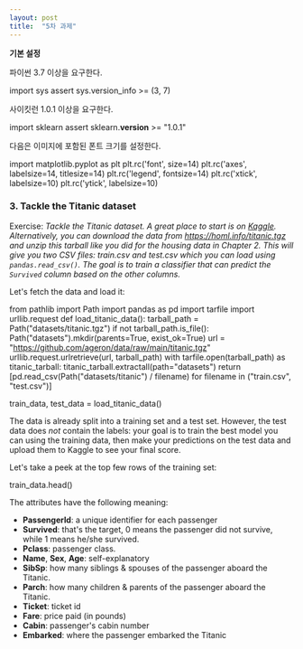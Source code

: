 ```yaml
---
layout: post
title:  "5차 과제"
---
```


**기본 설정**

파이썬 3.7 이상을 요구한다.

import sys
assert sys.version_info >= (3, 7)

사이킷런 1.0.1 이상을 요구한다.

import sklearn
assert sklearn.__version__ >= "1.0.1"

다음은 이미지에 포함된 폰트 크기를 설정한다.

import matplotlib.pyplot as plt
plt.rc('font', size=14)
plt.rc('axes', labelsize=14, titlesize=14)
plt.rc('legend', fontsize=14)
plt.rc('xtick', labelsize=10)
plt.rc('ytick', labelsize=10)

### 3. Tackle the Titanic dataset

Exercise: _Tackle the Titanic dataset. A great place to start is on [Kaggle](https://www.kaggle.com/c/titanic). Alternatively, you can download the data from https://homl.info/titanic.tgz and unzip this tarball like you did for the housing data in Chapter 2. This will give you two CSV files: _train.csv_ and _test.csv_ which you can load using `pandas.read_csv()`. The goal is to train a classifier that can predict the `Survived` column based on the other columns._

Let's fetch the data and load it:

from pathlib import Path
import pandas as pd
import tarfile
import urllib.request
def load_titanic_data():
    tarball_path = Path("datasets/titanic.tgz")
    if not tarball_path.is_file():
        Path("datasets").mkdir(parents=True, exist_ok=True)
        url = "https://github.com/ageron/data/raw/main/titanic.tgz"
        urllib.request.urlretrieve(url, tarball_path)
        with tarfile.open(tarball_path) as titanic_tarball:
            titanic_tarball.extractall(path="datasets")
    return [pd.read_csv(Path("datasets/titanic") / filename)
            for filename in ("train.csv", "test.csv")]
            
train_data, test_data = load_titanic_data()

The data is already split into a training set and a test set. However, the test data does *not* contain the labels: your goal is to train the best model you can using the training data, then make your predictions on the test data and upload them to Kaggle to see your final score.

Let's take a peek at the top few rows of the training set:

train_data.head()

The attributes have the following meaning:
* **PassengerId**: a unique identifier for each passenger
* **Survived**: that's the target, 0 means the passenger did not survive, while 1 means he/she survived.
* **Pclass**: passenger class.
* **Name**, **Sex**, **Age**: self-explanatory
* **SibSp**: how many siblings & spouses of the passenger aboard the Titanic.
* **Parch**: how many children & parents of the passenger aboard the Titanic.
* **Ticket**: ticket id
* **Fare**: price paid (in pounds)
* **Cabin**: passenger's cabin number
* **Embarked**: where the passenger embarked the Titanic

